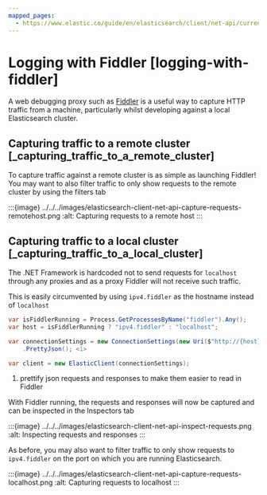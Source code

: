 ```yaml
---
mapped_pages:
  - https://www.elastic.co/guide/en/elasticsearch/client/net-api/current/logging-with-fiddler.html
---
```


# Logging with Fiddler [logging-with-fiddler]

A web debugging proxy such as [Fiddler](http://www.telerik.com/fiddler) is a useful way to capture HTTP traffic from a machine, particularly whilst developing against a local Elasticsearch cluster.

## Capturing traffic to a remote cluster [_capturing_traffic_to_a_remote_cluster]

To capture traffic against a remote cluster is as simple as launching Fiddler! You may want to also filter traffic to only show requests to the remote cluster by using the filters tab

:::{image} ../../../images/elasticsearch-client-net-api-capture-requests-remotehost.png
:alt: Capturing requests to a remote host
:::


## Capturing traffic to a local cluster [_capturing_traffic_to_a_local_cluster]

The .NET Framework is hardcoded not to send requests for `localhost` through any proxies and as a proxy Fiddler will not receive such traffic.

This is easily circumvented by using `ipv4.fiddler` as the hostname instead of `localhost`

```csharp
var isFiddlerRunning = Process.GetProcessesByName("fiddler").Any();
var host = isFiddlerRunning ? "ipv4.fiddler" : "localhost";

var connectionSettings = new ConnectionSettings(new Uri($"http://{host}:9200"))
    .PrettyJson(); <1>

var client = new ElasticClient(connectionSettings);
```

1. prettify json requests and responses to make them easier to read in Fiddler


With Fiddler running, the requests and responses will now be captured and can be inspected in the Inspectors tab

:::{image} ../../../images/elasticsearch-client-net-api-inspect-requests.png
:alt: Inspecting requests and responses
:::

As before, you may also want to filter traffic to only show requests to `ipv4.fiddler` on the port on which you are running Elasticsearch.

:::{image} ../../../images/elasticsearch-client-net-api-capture-requests-localhost.png
:alt: Capturing requests to localhost
:::


